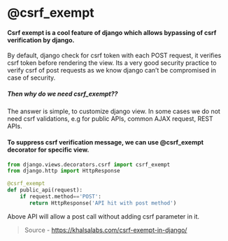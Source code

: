 # @csrf_exempt 

#### Csrf exempt is a cool feature of django which allows bypassing of csrf verification by django.

By default, django check for csrf token with each POST request, it verifies csrf token before rendering the view. Its a very good security practice to verify csrf of post requests as we know django can’t be compromised in case of security.



##### Then why do we need csrf_exempt??
The answer is simple, to customize django view. In some cases we do not need csrf validations, e.g for public APIs, common AJAX request, REST APIs. 

#### To suppress csrf verification message, we can use @csrf_exempt decorator for specific view.

```python
from django.views.decorators.csrf import csrf_exempt
from django.http import HttpResponse

@csrf_exempt
def public_api(request):
    if request.method=='POST':
       return HttpResponse('API hit with post method')
```
Above API will allow a post call without adding csrf parameter in it. 

> Source - https://khalsalabs.com/csrf-exempt-in-django/


